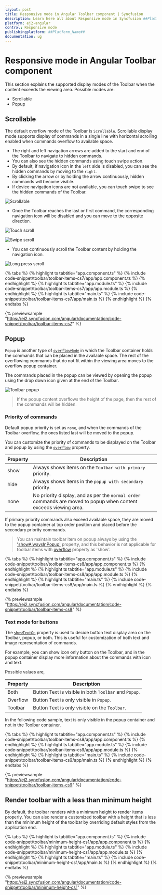 ```yaml
---
layout: post
title: Responsive mode in Angular Toolbar component | Syncfusion
description: Learn here all about Responsive mode in Syncfusion ##Platform_Name## Toolbar component of Syncfusion Essential JS 2 and more.
platform: ej2-angular
control: Responsive mode 
publishingplatform: ##Platform_Name##
documentation: ug
---
```


# Responsive mode in Angular Toolbar component

This section explains the supported display modes of the Toolbar when the content exceeds the viewing area. Possible modes are:

* Scrollable
* Popup

## Scrollable

The default overflow mode of the Toolbar is `Scrollable`. Scrollable display mode supports display of commands in a single line with
horizontal scrolling enabled when commands overflow to available space.

* The right and left navigation arrows are added to the start and end of the Toolbar to navigate to hidden commands.
* You can also see the hidden commands using touch swipe action.
* By default, if navigation icon in the `left` side is disabled, you can see the hidden commands by moving to the `right`.
* By clicking the arrow or by holding the arrow continuously,  hidden commands will become visible.
* If device navigation icons are not available, you can touch swipe to see the hidden commands of the Toolbar.

![Scrollable](./images/scrolling.gif)

* Once the Toolbar reaches the last or first command, the  corresponding navigation icon will be disabled and you can move to the opposite direction.

![Touch scroll](./images/scrolling_touch.gif)

![Swipe scroll](./images/scrolling_swipe.gif)

* You can continuously scroll the Toolbar content by holding the navigation icon.

![Long press scroll](./images/scrolling_long_press.gif)

{% tabs %}
{% highlight ts tabtitle="app.component.ts" %}
{% include code-snippet/toolbar/toolbar-items-cs7/app/app.component.ts %}
{% endhighlight %}
{% highlight ts tabtitle="app.module.ts" %}
{% include code-snippet/toolbar/toolbar-items-cs7/app/app.module.ts %}
{% endhighlight %}
{% highlight ts tabtitle="main.ts" %}
{% include code-snippet/toolbar/toolbar-items-cs7/app/main.ts %}
{% endhighlight %}
{% endtabs %}
  
{% previewsample "https://ej2.syncfusion.com/angular/documentation/code-snippet/toolbar/toolbar-items-cs7" %}

## Popup

`Popup` is another type of [`overflowMode`](https://ej2.syncfusion.com/angular/documentation/api/toolbar#overflowmode) in which the Toolbar container holds the commands that can be placed in the available
space. The rest of the overflowing commands that do not fit within
the viewing area moves to the overflow popup container.

The commands placed in the popup can be viewed by opening the popup using the drop down icon given at the end of the Toolbar.

![Toolbar popup](images/popup.gif)

> If the popup content overflows the height of the page, then the rest of the commands will be hidden.

### Priority of commands

Default popup priority is set as `none`, and when the commands of the Toolbar overflow, the ones listed last will be moved to the popup.

You can customize the priority of commands to be displayed on the Toolbar and popup by using the [`overflow`](https://ej2.syncfusion.com/angular/documentation/api/toolbar/itemModel#overflow) property.

Property     | Description
------------ | -------------
  show       | Always shows items on the `Toolbar with primary` priority.
  hide       | Always shows items in the `popup with secondary` priority.
  none       | No priority display, and as per the `normal order` commands are moved to popup when content exceeds viewing area.

If primary priority commands also exceed available space, they are moved to the popup container at top order position and placed
before the secondary priority commands.

> You can maintain toolbar item on popup always by using the ['showAlwaysInPopup'](https://ej2.syncfusion.com/angular/documentation/api/toolbar/itemDirective#showalwaysinpopup) property, and this behavior is not applicable for toolbar items with [overflow](https://ej2.syncfusion.com/angular/documentation/api/toolbar/item#overflow) property as 'show'.

{% tabs %}
{% highlight ts tabtitle="app.component.ts" %}
{% include code-snippet/toolbar/toolbar-items-cs8/app/app.component.ts %}
{% endhighlight %}
{% highlight ts tabtitle="app.module.ts" %}
{% include code-snippet/toolbar/toolbar-items-cs8/app/app.module.ts %}
{% endhighlight %}
{% highlight ts tabtitle="main.ts" %}
{% include code-snippet/toolbar/toolbar-items-cs8/app/main.ts %}
{% endhighlight %}
{% endtabs %}
  
{% previewsample "https://ej2.syncfusion.com/angular/documentation/code-snippet/toolbar/toolbar-items-cs8" %}

### Text mode for buttons

The [`showTextOn`](https://ej2.syncfusion.com/angular/documentation/api/toolbar/item#showtexton) property is used to decide button text display area on the Toolbar, popup, or both. This is useful for
customization of both text and image representation of commands.

For example, you can show icon only button on the Toolbar, and in the popup container display more information about the commands
with icon and text.

Possible values are,

  Property   | Description
------------ | -------------
  Both     | Button Text is visible in both `Toolbar` and `Popup`.
  Overflow | Button Text is only visible in `Popup`.
  Toolbar  | Button Text is only visible on the `Toolbar`.

In the following code sample, text is only visible in the popup container and not in the Toolbar container.

{% tabs %}
{% highlight ts tabtitle="app.component.ts" %}
{% include code-snippet/toolbar/toolbar-items-cs9/app/app.component.ts %}
{% endhighlight %}
{% highlight ts tabtitle="app.module.ts" %}
{% include code-snippet/toolbar/toolbar-items-cs9/app/app.module.ts %}
{% endhighlight %}
{% highlight ts tabtitle="main.ts" %}
{% include code-snippet/toolbar/toolbar-items-cs9/app/main.ts %}
{% endhighlight %}
{% endtabs %}
  
{% previewsample "https://ej2.syncfusion.com/angular/documentation/code-snippet/toolbar/toolbar-items-cs9" %}

## Render toolbar with a less than minimum height

By default, the toolbar renders with a minimum height to render items properly. You can also render a customized toolbar with a height that is less than the minimum height of the toolbar by overriding default styles from the application end.

{% tabs %}
{% highlight ts tabtitle="app.component.ts" %}
{% include code-snippet/toolbar/minimum-height-cs1/app/app.component.ts %}
{% endhighlight %}
{% highlight ts tabtitle="app.module.ts" %}
{% include code-snippet/toolbar/minimum-height-cs1/app/app.module.ts %}
{% endhighlight %}
{% highlight ts tabtitle="main.ts" %}
{% include code-snippet/toolbar/minimum-height-cs1/app/main.ts %}
{% endhighlight %}
{% endtabs %}
  
{% previewsample "https://ej2.syncfusion.com/angular/documentation/code-snippet/toolbar/minimum-height-cs1" %}
